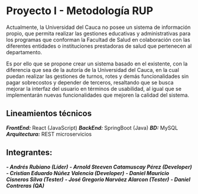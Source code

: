 # Proyecto I - Metodología RUP

Actualmente, la Universidad del Cauca no posee un sistema de información propio, que permita realizar las gestiones educativas y administrativas 
para los programas que conforman la Facultad de Salud en colaboración con las diferentes entidades o instituciones prestadoras de salud que pertenecen 
al departamento.

Es por ello que se propone crear un sistema basado en el existente, con la diferencia que sea de la autoría de la Universidad del Cauca, en la cual 
puedan realizar las gestiones de turnos, rotes y demás funcionalidades sin pagar sobrecostos y depender de terceros, resaltando que se busca mejorar 
la interfaz del usuario en términos de usabilidad, al igual que se implementarán nuevas funcionalidades que mejoren la calidad del sistema.


## Lineamientos técnicos

***FrontEnd:*** React (JavaScript)
***BackEnd:*** SpringBoot (Java)
***BD:*** MySQL
***Arquitectura:*** REST microservicios

## Integrantes:

***- Andrés Rubiano (Líder)***
***- Arnold Steeven Catamuscay Pérez (Developer)***
***- Cristian Eduardo Núñez Valencia (Developer)***
***- Daniel Mauricio Cisneros Silva (Tester)***
***- José Gregorio Narváez Alarcon (Tester)***
***- Daniel Contreras (QA)***

